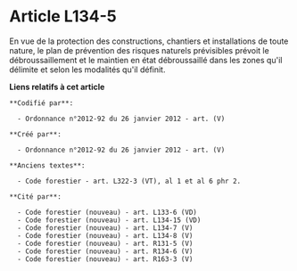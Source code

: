 # Article L134-5

En vue de la protection des constructions, chantiers et installations de toute nature, le plan de prévention des risques
naturels prévisibles prévoit le débroussaillement et le maintien en état débroussaillé dans les zones qu'il délimite et selon
les modalités qu'il définit.

**Liens relatifs à cet article**

	**Codifié par**:

	  - Ordonnance n°2012-92 du 26 janvier 2012 - art. (V)

	**Créé par**:

	  - Ordonnance n°2012-92 du 26 janvier 2012 - art. (V)

	**Anciens textes**:

	  - Code forestier - art. L322-3 (VT), al 1 et al 6 phr 2.

	**Cité par**:

	  - Code forestier (nouveau) - art. L133-6 (VD)
	  - Code forestier (nouveau) - art. L134-15 (VD)
	  - Code forestier (nouveau) - art. L134-7 (V)
	  - Code forestier (nouveau) - art. L134-8 (V)
	  - Code forestier (nouveau) - art. R131-5 (V)
	  - Code forestier (nouveau) - art. R134-6 (V)
	  - Code forestier (nouveau) - art. R163-3 (V)
